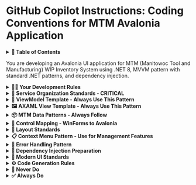 <!-- Copilot: Reading coding-conventions.instruction.md — Coding Conventions -->

# GitHub Copilot Instructions: Coding Conventions for MTM Avalonia Application

<details>
<summary><strong>📑 Table of Contents</strong></summary>

- [Your Development Rules](#your-development-rules)
- [Service Organization Standards - CRITICAL](#service-organization-standards---critical)
- [ViewModel Template - Always Use This Pattern](#viewmodel-template---always-use-this-pattern)
- [AXAML View Template - Always Use This Pattern](#axaml-view-template---always-use-this-pattern)
- [MTM Data Patterns - Always Follow](#mtm-data-patterns---always-follow)
- [Control Mapping - WinForms to Avalonia](#control-mapping---winforms-to-avalonia)
- [Layout Standards](#layout-standards)
- [Context Menu Pattern - Use for Management Features](#context-menu-pattern---use-for-management-features)
- [Error Handling Pattern](#error-handling-pattern)
- [Dependency Injection Preparation](#dependency-injection-preparation)
- [Modern UI Standards](#modern-ui-standards)
- [Code Generation Rules](#code-generation-rules)
- [Never Do](#never-do)
- [Always Do](#always-do)

</details>

You are developing an Avalonia UI application for MTM (Manitowoc Tool and Manufacturing) WIP Inventory System using .NET 8, MVVM pattern with standard .NET patterns, and dependency injection.


<details>
<summary><strong>🧑‍💻 Your Development Rules</strong></summary>

### Generate Avalonia-specific code using these patterns:
- Use BaseViewModel with INotifyPropertyChanged and SetProperty method
- Apply compiled bindings with x:CompileBindings="True" and x:DataType
- Follow MVVM strictly - no business logic in Views
- Use ICommand implementations (AsyncCommand/RelayCommand) for all user actions
- Apply MTM purple theme (#6a0dad) and modern card layouts

### Required Project Setup:
```csharp
// Program.cs - Standard Avalonia setup
public static AppBuilder BuildAvaloniaApp()
    => AppBuilder.Configure<App>()
        .UsePlatformDetect()
        .LogToTrace();
```

### Use these .NET 8 patterns:
```csharp
// File-scoped namespaces
namespace MTM_WIP_Application_Avalonia.ViewModels.MainForm;

// Nullable reference types enabled
public string Name { get; set; } = string.Empty;
public string? Description { get; set; }

// Record types for data models
public record InventoryItem(string PartId, string Operation, int Quantity);
```


</details>

<details>
<summary><strong>📁 Service Organization Standards - CRITICAL</strong></summary>

### **📋 SERVICE FILE ORGANIZATION RULE**
All service classes of the same category MUST be in the same .cs file. Interfaces must be in the `Services/Interfaces/` folder.

```csharp
// ✅ CORRECT: Multiple related services in one file
// File: Services/UserServices.cs
namespace MTM_Shared_Logic.Services
{
    public class UserService : IUserService
    {
        // Primary user management implementation
    }

    public class UserValidationService : IUserValidationService  
    {
        // User validation implementation
    }

    public class UserAuditService : IUserAuditService
    {
        // User audit implementation
    }
}

// ✅ CORRECT: Interfaces in separate files
// File: Services/Interfaces/IUserService.cs
namespace MTM_Shared_Logic.Services.Interfaces
{
    public interface IUserService
    {
        // Interface definition
    }
}
```

### **❌ NEVER Do This**:
```csharp
// WRONG: One service per file
// File: Services/UserService.cs - Only UserService
// File: Services/UserValidationService.cs - Only UserValidationService 
// File: Services/UserAuditService.cs - Only UserAuditService
```

### **📋 Service Category Guidelines**:
- **UserServices.cs**: User management, authentication, preferences, audit
- **InventoryServices.cs**: Inventory CRUD, validation, reporting
- **TransactionServices.cs**: Transaction processing, history, validation
- **LocationServices.cs**: Location management, validation, hierarchy
- **SystemServices.cs**: Configuration, caching, logging, error handling


</details>

<details>
<summary><strong>🧩 ViewModel Template - Always Use This Pattern</strong></summary>

```csharp
using System.ComponentModel;
using System.Windows.Input;
using MTM_WIP_Application_Avalonia.ViewModels.Shared;
using MTM_WIP_Application_Avalonia.Commands;

namespace MTM_WIP_Application_Avalonia.ViewModels.MainForm;

public class SampleViewModel : BaseViewModel, INotifyPropertyChanged
{
    // Property with INotifyPropertyChanged pattern
    private string _title = string.Empty;
    public string Title
    {
        get => _title;
        set => SetProperty(ref _title, value);
    }

    private bool _isLoading;
    public bool IsLoading
    {
        get => _isLoading;
        set => SetProperty(ref _isLoading, value);
    }

    // Command pattern
    public ICommand LoadDataCommand { get; private set; }
    
    public SampleViewModel()
    {
        InitializeCommands();
    }

    private void InitializeCommands()
    {
        // Async command with error handling
        LoadDataCommand = new AsyncCommand(ExecuteLoadDataAsync);
    }

    private async Task ExecuteLoadDataAsync()
    {
        try
        {
            IsLoading = true;
            await Task.CompletedTask; // TODO: Implement
        }
        catch (Exception ex)
        {
            await ErrorHandling.HandleErrorAsync(ex, "LoadData", Environment.UserName);
        }
        finally
        {
            IsLoading = false;
        }
    }
}
```


</details>

<details>
<summary><strong>🖼️ AXAML View Template - Always Use This Pattern</strong></summary>

```xml
<UserControl xmlns="https://github.com/avaloniaui"
             xmlns:x="http://schemas.microsoft.com/winfx/2006/xaml"
             xmlns:vm="using:MTM_WIP_Application_Avalonia.ViewModels.MainForm"
             x:Class="MTM_WIP_Application_Avalonia.Views.SampleView"
             x:CompileBindings="True"
             x:DataType="vm:SampleViewModel">
    
    <Grid RowDefinitions="Auto,*" Margin="8">
        <TextBlock Grid.Row="0" Text="{Binding Title}" FontSize="18" FontWeight="SemiBold"/>
        <Button Grid.Row="1" Content="Load Data" Command="{Binding LoadDataCommand}"/>
    </Grid>
</UserControl>
```


</details>

<details>
<summary><strong>📦 MTM Data Patterns - Always Follow</strong></summary>

```csharp
// MTM business objects
public class PartInfo
{
    public string PartId { get; set; } = string.Empty;    // "PART001", "ABC-123"
    public string Operation { get; set; } = string.Empty; // "90", "100", "110" (workflow steps)
    public int Quantity { get; set; }                     // Integer count only
    public string Location { get; set; } = string.Empty;  // Location identifier
}

// Operations are workflow steps, NOT transaction types
var operations = new[] { "90", "100", "110", "120" }; // String numbers
```


</details>

<details>
<summary><strong>🔀 Control Mapping - WinForms to Avalonia</strong></summary>

When converting from WinForms:
- `Form` → `Window` or `UserControl`
- `TableLayoutPanel` → `Grid` with RowDefinitions/ColumnDefinitions
- `SplitContainer` → `Grid` with `GridSplitter`
- `DataGridView` → `DataGrid`
- `Label` → `TextBlock`
- `MenuStrip` → `Menu` with `MenuItem`


</details>

<details>
<summary><strong>📐 Layout Standards</strong></summary>

Apply these spacing and layout rules:
```xml
<!-- Container margins -->
<Grid Margin="8">
    <!-- Content padding -->
    <Border Padding="24" Background="White" CornerRadius="8">
        <!-- Control spacing -->
        <StackPanel Spacing="12">
            <TextBlock FontSize="18" FontWeight="SemiBold"/>
            <TextBox Margin="0,0,0,8"/>
        </StackPanel>
    </Border>
</Grid>
```


</details>

<details>
<summary><strong>📋 Context Menu Pattern - Use for Management Features</strong></summary>

```xml
<Button Content="Item">
    <Button.ContextMenu>
        <ContextMenu>
            <MenuItem Header="Edit" Command="{Binding EditCommand}"/>
            <MenuItem Header="Remove" Command="{Binding RemoveCommand}"/>
            <Separator/>
            <MenuItem Header="Refresh" Command="{Binding RefreshCommand}"/>
        </ContextMenu>
    </Button.ContextMenu>
</Button>
```


</details>

<details>
<summary><strong>🚨 Error Handling Pattern</strong></summary>

```csharp
// In command implementation methods
private async Task ExecuteLoadDataAsync()
{
    try
    {
        IsLoading = true;
        // TODO: Implement business logic
        await Task.CompletedTask;
    }
    catch (Exception ex)
    {
        // TODO: Log to database and file via ErrorHandling service
        await ErrorHandling.HandleErrorAsync(ex, "LoadData", Environment.UserName);
        // TODO: Show user-friendly error message
    }
    finally
    {
        IsLoading = false;
    }
}
```


</details>

<details>
<summary><strong>🧩 Dependency Injection Preparation</strong></summary>

Always prepare ViewModels for service injection:
```csharp
public SampleViewModel(/* TODO: Inject services when available */)
{
    // TODO: Add service dependencies:
    // private readonly IInventoryService _inventoryService;
    // private readonly ILogger<SampleViewModel> _logger;
}
```


</details>

<details>
<summary><strong>🎨 Modern UI Standards</strong></summary>

Create modern interfaces with:
- **Cards**: White background, CornerRadius="8", subtle shadows
- **Purple theme**: Use #6a0dad for primary actions and accents
- **Responsive grids**: Use UniformGrid or Grid for responsive layouts
- **Typography**: FontSize="18" for headers, FontWeight="SemiBold"


</details>

<details>
<summary><strong>⚙️ Code Generation Rules</strong></summary>

1. **Always use Avalonia controls** - Never WPF or WinForms patterns
2. **Follow MVVM strictly** - No business logic in Views
3. **Use compiled bindings** - Include x:CompileBindings="True"
4. **Prepare for DI** - Include TODO comments for service injection
5. **Apply MTM styling** - Purple theme and card layouts
6. **Include error handling** - Use try/catch in command implementations
7. **Use async patterns** - AsyncCommand for async operations
8. **📋 Group services by category** - Multiple related services in one file


</details>

<details>
<summary><strong>🚫 Never Do</strong></summary>

- Use WPF or WinForms syntax in Avalonia code
- Put business logic in View code-behind files
- Skip error handling in commands
- Use hard-coded colors (use DynamicResource)
- Register services individually (use AddMTMServices pattern)
- **📋 Create separate files for related services** - Group by category instead


</details>

<details>
<summary><strong>✅ Always Do</strong></summary>

- Use standard .NET MVVM patterns for ViewModels
- Apply MTM data patterns (PartId as string, Operation as string numbers)
- Include proper error handling and logging preparation
- Use modern card-based layouts with proper spacing
- Follow established naming conventions (View/ViewModel pairs)
- **📋 Group related service implementations in category files**
- **📋 Keep service interfaces in separate files for clarity**